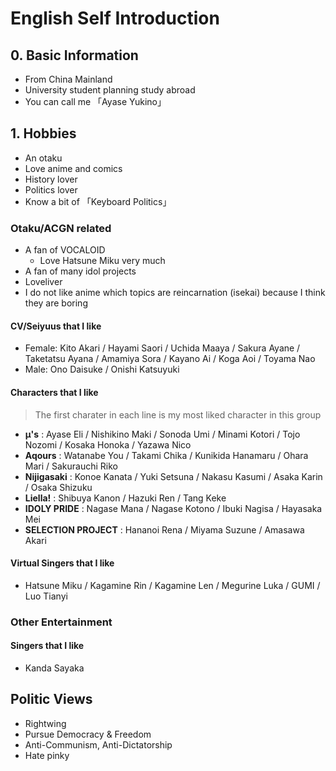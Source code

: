 # English Self Introduction
## 0. Basic Information
- From China Mainland
- University student planning study abroad
- You can call me 「Ayase Yukino」

## 1. Hobbies
- An otaku
- Love anime and comics
- History lover
- Politics lover
- Know a bit of 「Keyboard Politics」

### Otaku/ACGN related
- A fan of VOCALOID
  - Love Hatsune Miku very much
- A fan of many idol projects
- Loveliver
- I do not like anime which topics are reincarnation (isekai) because I think they are boring

#### CV/Seiyuus that I like
- Female: Kito Akari / Hayami Saori / Uchida Maaya / Sakura Ayane / Taketatsu Ayana / Amamiya Sora / Kayano Ai / Koga Aoi / Toyama Nao
- Male: Ono Daisuke / Onishi Katsuyuki

#### Characters that I like
> The first charater in each line is my most liked character in this group
- **μ's** : Ayase Eli / Nishikino Maki / Sonoda Umi / Minami Kotori / Tojo Nozomi / Kosaka Honoka / Yazawa Nico
- **Aqours** : Watanabe You / Takami Chika / Kunikida Hanamaru / Ohara Mari / Sakurauchi Riko
- **Nijigasaki** : Konoe Kanata / Yuki Setsuna / Nakasu Kasumi / Asaka Karin / Osaka Shizuku
- **Liella!** : Shibuya Kanon / Hazuki Ren / Tang Keke
- **IDOLY PRIDE** : Nagase Mana / Nagase Kotono / Ibuki Nagisa / Hayasaka Mei
- **SELECTION PROJECT** : Hananoi Rena / Miyama Suzune / Amasawa Akari

#### Virtual Singers that I like
- Hatsune Miku / Kagamine Rin / Kagamine Len / Megurine Luka / GUMI / Luo Tianyi

### Other Entertainment

#### Singers that I like
- Kanda Sayaka

## Politic Views
- Rightwing
- Pursue Democracy & Freedom
- Anti-Communism, Anti-Dictatorship
- Hate pinky
